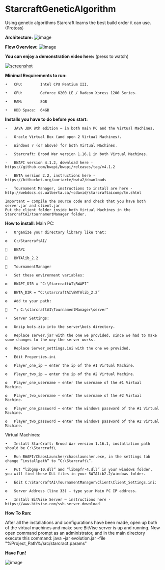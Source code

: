 # StarcraftGeneticAlgorithm
Using genetic algorithms Starcraft learns the best build order it can use. (Protoss)

**Architecture:**
![image](https://www.dropbox.com/s/ph7dpsmhb5mhu6a/SCarc.png?dl=0)

**Flow Overview:**
![image](https://www.dropbox.com/s/pxxwkhbh5twtmzk/SCoverview.PNG?dl=0)

**You can enjoy a demonstration video here:** (press to watch)

[![screenshot](https://www.dropbox.com/s/1crqf05v35lbnz3/SCvid.PNG?dl=0)](https://www.dropbox.com/s/gre2j2zk6j1hvn4/SC.flv?dl=0)

**Minimal Requirements to run:**

	•	CPU:		Intel CPU Pentium III.

	•	GPU:		Geforce 6200 LE / Radeon Xpress 1200 Series.

	•	RAM:		8GB

	•	HDD Space: 	64GB

**Installs you have to do before you start:**

	-	JAVA JDK 8th edition – in both main PC and the Virtual Machines.
	
	-	Oracle Virtual Box (and open 2 Virtual Machines).
	
	-	Windows 7 (or above) for both Virtual Machines.
	
	-	Starcraft: Brood War version 1.16.1 in both Virtual Machines.
	
	-	BWAPI version 4.1.2, download here - https://github.com/bwapi/bwapi/releases/tag/v4.1.2
	
	-	BWTA version 2.2, instructions here - https://bitbucket.org/auriarte/bwta2/downloads
	
	-	Tournament Manager, instructions to install are here - http://webdocs.cs.ualberta.ca/~cdavid/starcraftaicomp/tm.shtml
	
	Important – compile the source code and check that you have both server.jar and client.jar
	Put the client folder inside both Virtual Machines in the StarcraftAI/tournamentManager folder.

**How to install:**
Main PC:

	•	Organize your directory library like that:
	
	o	C:/StarcraftAI/
	
		BWAPI 

		BWTAlib_2.2

		TournamentManager

	•	Set these environment variables:

	o	BWAPI_DIR = “C:\StarcraftAI\BWAPI”

	o	BWTA_DIR = “C:\starcraftAI\BWTAlib_2.2”

	o	Add to your path:

		“; C:\starcraftAI\TournamentManager\server”

	•	Server Settings:

	o	Unzip bots.zip into the server\bots directory.

	o	Replace server.jar with the one we provided, since we had to make some changes to the way the server works.

	o	Replace Server_settings.ini with the one we provided.

	•	Edit Properties.ini

	o	Player_one_ip – enter the ip of the #1 Virtual Machine.

	o	Player_two_ip – enter the ip of the #2 Virtual Machine.

	o	Player_one_username – enter the username of the #1 Virtual Machine.

	o	Player_two_username – enter the username of the #2 Virtual Machine.

	o	Player_one_password – enter the windows password of the #1 Virtual Machine.

	o	Player_two_password – enter the windows password of the #2 Virtual Machine.

Virtual Machines:

	•	Install StarCraft: Brood War version 1.16.1, installation path should be C:\Starcraft\

	•	Run BWAPI/ChaosLauncher/chaoslauncher.exe, in the settings tab change “installpath” to “C:\Starcraft\”.

	•	Put “libgmp-10.dll” and “libmpfr-4.dll” in your windows folder, you will find these DLL files in your BWTAlib2.2/windows folder.

	•	Edit C:\StarcraftAI\TournamentManager\Client\Client_Settings.ini:

	o	Server Address (line 33) – type your Main PC IP address.

	•	Install BitVise Server – instructions here - https://www.bitvise.com/ssh-server-download

**How To Run:**

After all the installations and configurations have been made, open up both of the virtual machines and make sure BitVise server is up and running.
Now open command prompt as an administrator, and in the main directory execute this command:
java –jar evolution.jar -file "%Project_Path%/src/starcract.params"



**Have Fun!**

![image](https://photos-3.dropbox.com/t/2/AAD4PQF9I7UH1-OoJRGmS0rHfpKAG_nxgp2H_X9eSk7N6w/12/96757029/jpeg/32x32/1/_/1/2/SCdemo.jpg/ENr0iEsY-4EMIAIoAg/6RozAVKHhlBVBr5gEDETRKn4vM_GZEbJE7Mnwb4ZqII?size=1600x1200&size_mode=3)
